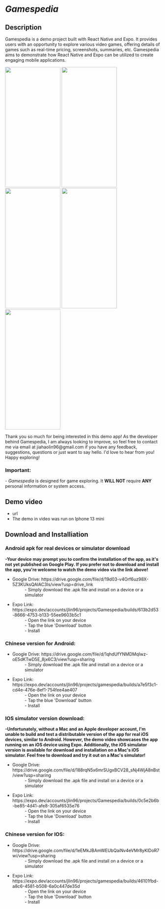 <h1><i>Gamespedia</i></h1>

<h2>Description</h2>
<p>
Gamespedia is a demo project built with React Native and Expo. It provides users with an opportunity to explore various video games, offering details of games such as real-time pricing, screenshots, summaries, etc. Gamespedia aims to demonstrate how React Native and Expo can be utilized to create engaging mobile applications.
</p>

<div>
<img src="https://github.com/jlin1112/Gamespedia/assets/105515232/73229a3f-0662-4cac-bdf5-ec61602fc365" width="180" height="390">
<img src="https://github.com/jlin1112/Gamespedia/assets/105515232/3415780d-0052-4eb4-8d5b-52b8217e9750" width="180" height="390">
<img src="https://github.com/jlin1112/Gamespedia/assets/105515232/27a5a631-53c6-4270-9000-0bc1a7077661" width="180" height="390">
<img src="https://github.com/jlin1112/Gamespedia/assets/105515232/36e13bce-44ce-43b0-a9f8-5f16496b7bdb" width="180" height="390">
<img src="https://github.com/jlin1112/Gamespedia/assets/105515232/3ee53842-749d-436a-bb11-bc561e34eafe" width="180" height="390">
</div>



<p>
Thank you so much for being interested in this demo app! As the developer behind Gamespedia, I am always looking to improve, so feel free to contact me via email at jiahaolin96@gmail.com if you have any feedback, suggestions, questions or just want to say hello. I'd love to hear from you! Happy exploring!
</p>




<h3>Important:</h3>
 - <i>Gamespedia</i> is designed for game exploring. It <b>WILL NOT</b> require <b>ANY</b> personal information or system access.


<div>
<h2>Demo video</h2>
        <ul>
                <li>url</li>
                <li>The demo in video was run on Iphone 13 mini</li>
        </ul>
</div>



<h2>Download and Installiation</h2>
<h3>Android apk for real devices or simulator download</h3>
<p>
                <b>-Your device may prompt you to confirm the installation of the app, as it's not yet published on Google Play. If you prefer not to download and install the app, you're welcome to watch the demo video via the link above!</b>
</p>
<ul>
      <li>  
                <dl>
                        <dt>Google Drive: https://drive.google.com/file/d/19d03-v4Orf6uz98X-5Z3KUksQAIAC3Is/view?usp=drive_link</dt>
                        <dd>- Simply download the .apk file and install on a device or a simulator</dd>
                </dl>
      </li>  
      <li>  
                <dl>
                        <dt>Expo Link:  https://expo.dev/accounts/jlin96/projects/Gamespedia/builds/613b2d53-8666-4753-b133-55ee9603b5c1</dt>
                        <dd>- Open the link on your device</dd>
                        <dd>- Tap the blue 'Download' button</dd>
                        <dd>- Install</dd>
                </dl>
      </li>  
</ul>
      
<h3>Chinese version for Android:</h3>
<ul>
      <li>  
                <dl>
                        <dt>Google Drive: https://drive.google.com/file/d/1qhdUfYNMDMqIwz-oE5dKTwD5E_8jx6C3/view?usp=sharing</dt>
                        <dd>- Simply download the .apk file and install on a device or a simulator</dd>
                </dl>
      </li>  
      <li>  
                <dl>
                        <dt>Expo Link:  https://expo.dev/accounts/jlin96/projects/gamespedia/builds/a7e5f3c1-cd4e-476e-8ef1-754fee4ae407</dt>
                          <dd>- Open the link on your device</dd>
                        <dd>- Tap the blue 'Download' button</dd>
                        <dd>- Install</dd>
                </dl>
      </li>  
</ul>




<h3>IOS simulator version download: </h3>
<p><b>  	-Unfortunately, without a Mac and an Apple developer account, I'm unable to build and test a distributable version of the app for real iOS devices, similar to Android. However, the demo video showcases the app running on an iOS device using Expo. Additionally, the iOS simulator version is available for download and installation on a Mac's iOS simulator. Feel free to download and try it out on a Mac's simulator!</b></p>

   <ul>
      <li>  
                <dl>
                        <dt>Google Drive: https://drive.google.com/file/d/188rqN5x6mrSUgxBCV28_sNj4WjA8nBst/view?usp=sharing</dt>
                        <dd>- Simply download the .apk file and install on a device or a simulator</dd>
                </dl>
      </li>  
      <li>  
                <dl>
                        <dt>Expo Link: https://expo.dev/accounts/jlin96/projects/Gamespedia/builds/0c5e2b6b-be85-4d41-afe8-305af6535e76</dt>
                        <dd>- Open the link on your device</dd>
                        <dd>- Tap the blue 'Download' button</dd>
                        <dd>- Install</dd>
                </dl>
      </li>  
</ul>

      
<h3>Chinese version for IOS:</h3>
<ul>
      <li>  
                <dl>
                        <dt>Google Drive: https://drive.google.com/file/d/1eEMkJBAmWEUbQaiNv4eVMr8yKlDoR7wi/view?usp=sharing</dt>
                        <dd>- Simply download the .apk file and install on a device or a simulator</dd>
                </dl>
      </li>  
      <li>  
                <dl>
                        <dt>Expo Link:  https://expo.dev/accounts/jlin96/projects/gamespedia/builds/46101fbd-a8c6-4581-b508-6a0c447de35d</dt>
                          <dd>- Open the link on your device</dd>
                        <dd>- Tap the blue 'Download' button</dd>
                        <dd>- Install</dd>
                </dl>
      </li>  
</ul>
   
